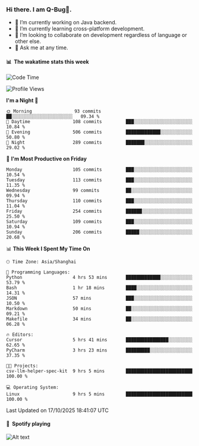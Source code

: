 ### Hi there. I am Q-Bug🐞.

- 🔭 I’m currently working on Java backend.
- 🌱 I’m currently learning cross-platform development.
- 👯 I’m looking to collaborate on development regardless of language or other else.
- 💬 Ask me at any time.

#### 📊 &nbsp;**The wakatime stats this week**  
<!--START_SECTION:waka-->
![Code Time](http://img.shields.io/badge/Code%20Time-366%20hrs%2057%20mins-blue)

![Profile Views](http://img.shields.io/badge/Profile%20Views-0-blue)

**I'm a Night 🦉** 

```text
🌞 Morning                93 commits          ██░░░░░░░░░░░░░░░░░░░░░░░   09.34 % 
🌆 Daytime                108 commits         ███░░░░░░░░░░░░░░░░░░░░░░   10.84 % 
🌃 Evening                506 commits         █████████████░░░░░░░░░░░░   50.80 % 
🌙 Night                  289 commits         ███████░░░░░░░░░░░░░░░░░░   29.02 % 
```
📅 **I'm Most Productive on Friday** 

```text
Monday                   105 commits         ███░░░░░░░░░░░░░░░░░░░░░░   10.54 % 
Tuesday                  113 commits         ███░░░░░░░░░░░░░░░░░░░░░░   11.35 % 
Wednesday                99 commits          ██░░░░░░░░░░░░░░░░░░░░░░░   09.94 % 
Thursday                 110 commits         ███░░░░░░░░░░░░░░░░░░░░░░   11.04 % 
Friday                   254 commits         ██████░░░░░░░░░░░░░░░░░░░   25.50 % 
Saturday                 109 commits         ███░░░░░░░░░░░░░░░░░░░░░░   10.94 % 
Sunday                   206 commits         █████░░░░░░░░░░░░░░░░░░░░   20.68 % 
```


📊 **This Week I Spent My Time On** 

```text
🕑︎ Time Zone: Asia/Shanghai

💬 Programming Languages: 
Python                   4 hrs 53 mins       █████████████░░░░░░░░░░░░   53.79 % 
Bash                     1 hr 18 mins        ████░░░░░░░░░░░░░░░░░░░░░   14.31 % 
JSON                     57 mins             ███░░░░░░░░░░░░░░░░░░░░░░   10.50 % 
Markdown                 50 mins             ██░░░░░░░░░░░░░░░░░░░░░░░   09.21 % 
Makefile                 34 mins             ██░░░░░░░░░░░░░░░░░░░░░░░   06.28 % 

🔥 Editors: 
Cursor                   5 hrs 41 mins       ████████████████░░░░░░░░░   62.65 % 
PyCharm                  3 hrs 23 mins       █████████░░░░░░░░░░░░░░░░   37.35 % 

🐱‍💻 Projects: 
csv-llm-helper-spec-kit  9 hrs 5 mins        █████████████████████████   100.00 % 

💻 Operating System: 
Linux                    9 hrs 5 mins        █████████████████████████   100.00 % 
```


 Last Updated on 17/10/2025 18:41:07 UTC
<!--END_SECTION:waka-->

#### 🎵 &nbsp;**Spotify playing**  
![Alt text](https://spotify-recently-played-readme.vercel.app/api?user=e5y1o4x7kdt9kf2blu4wvmb4s&unique={true|1|on|yes})
